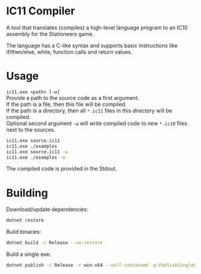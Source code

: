 # IC11 Compiler

A tool that translates (compiles) a high-level language program to an IC10 assembly for the Stationeers game. 

The language has a C-like syntax and supports basic instructions like if/then/else, while, function calls and return values.

# Usage

`ic11.exe <path> [-w]`  
Provide a path to the source code as a first argument.  
If the path is a file, then this file will be compiled.  
If the path is a directory, then all `*.ic11` files in this directory will be compiled.  
Optional second argument `-w` will write compiled code to new `*.ic10` files next to the sources.  
```bash
ic11.exe source.ic11
ic11.exe ./examples
ic11.exe source.ic11 -w
ic11.exe ./examples -w
```

The compiled code is provided in the Stdout.

# Building

Download/update dependencies:
```bash
dotnet restore
```

Build binaries:
```bash
dotnet build -c Release --no-restore
```

Build a single exe:
```bash
dotnet publish -c Release -r win-x64 --self-contained -p:PublishSingleFile=true -o ./publish
```
